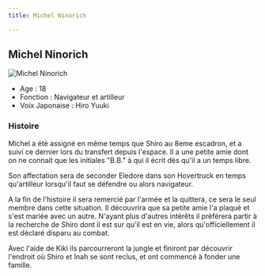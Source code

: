 ```yaml
---
title: Michel Ninorich

---
```



Michel Ninorich
---------------




![Michel Ninorich](/images/stories/saga/08thmsteam/persos/michel-ninorich.png)


* Age : 18
* Fonction : Navigateur et artilleur
* Voix Japonaise : Hiro Yuuki


### Histoire


Michel a été assigné en même temps que Shiro au 8eme escadron, et a suivi ce dernier lors du transfert depuis l'espace. Il a une petite amie dont on ne connait que les initiales "B.B." à qui il écrit dès qu'il a un temps libre.


Son affectation sera de seconder Eledore dans son Hovertruck en temps qu'artilleur lorsqu'il faut se défendre ou alors navigateur.


A la fin de l'histoire il sera remercié par l'armée et la quittera, ce sera le seul membre dans cette situation. Il découvrira que sa petite amie l'a plaqué et s'est mariée avec un autre. N'ayant plus d'autres intérêts il préfèrera partir à la recherche de Shiro dont il est sur qu'il est en vie, alors qu'officiellement il est déclaré disparu au combat.


Avec l'aide de Kiki ils parcourreront la jungle et finiront par découvrir l'endroit où Shiro et Inah se sont reclus, et ont commencé à fonder une famille.


